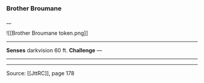 ### Brother Broumane
__

![[Brother Broumane token.png]]


---

**Senses** darkvision 60 ft.
**Challenge** —

---


---

Source: [[JttRC]], page 178